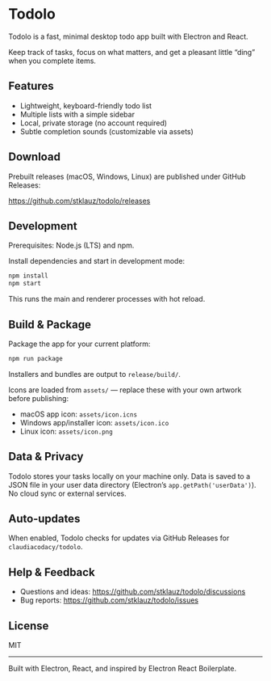# Todolo

Todolo is a fast, minimal desktop todo app built with Electron and React.

Keep track of tasks, focus on what matters, and get a pleasant little “ding” when you complete items.

## Features

- Lightweight, keyboard-friendly todo list
- Multiple lists with a simple sidebar
- Local, private storage (no account required)
- Subtle completion sounds (customizable via assets)

## Download

Prebuilt releases (macOS, Windows, Linux) are published under GitHub Releases:

https://github.com/stklauz/todolo/releases

## Development

Prerequisites: Node.js (LTS) and npm.

Install dependencies and start in development mode:

```bash
npm install
npm start
```

This runs the main and renderer processes with hot reload.

## Build & Package

Package the app for your current platform:

```bash
npm run package
```

Installers and bundles are output to `release/build/`.

Icons are loaded from `assets/` — replace these with your own artwork before publishing:

- macOS app icon: `assets/icon.icns`
- Windows app/installer icon: `assets/icon.ico`
- Linux icon: `assets/icon.png`

## Data & Privacy

Todolo stores your tasks locally on your machine only. Data is saved to a JSON file in your user data directory (Electron’s `app.getPath('userData')`). No cloud sync or external services.

## Auto‑updates

When enabled, Todolo checks for updates via GitHub Releases for `claudiacodacy/todolo`.

## Help & Feedback

- Questions and ideas: https://github.com/stklauz/todolo/discussions
- Bug reports: https://github.com/stklauz/todolo/issues

## License

MIT

---

Built with Electron, React, and inspired by Electron React Boilerplate.
